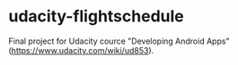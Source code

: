 # udacity-flightschedule
Final project for Udacity cource "Developing Android Apps" (https://www.udacity.com/wiki/ud853).
